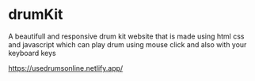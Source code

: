 # drumKit
A beautifull and responsive drum kit website that is made using html css and javascript
which can play drum using mouse click and also with your keyboard keys

https://usedrumsonline.netlify.app/
